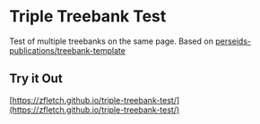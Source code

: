 # Triple Treebank Test

Test of multiple treebanks on the same page.
Based on [perseids-publications/treebank-template](https://github.com/perseids-publications/treebank-template)

## Try it Out

[https://zfletch.github.io/triple-treebank-test/](https://zfletch.github.io/triple-treebank-test/)
